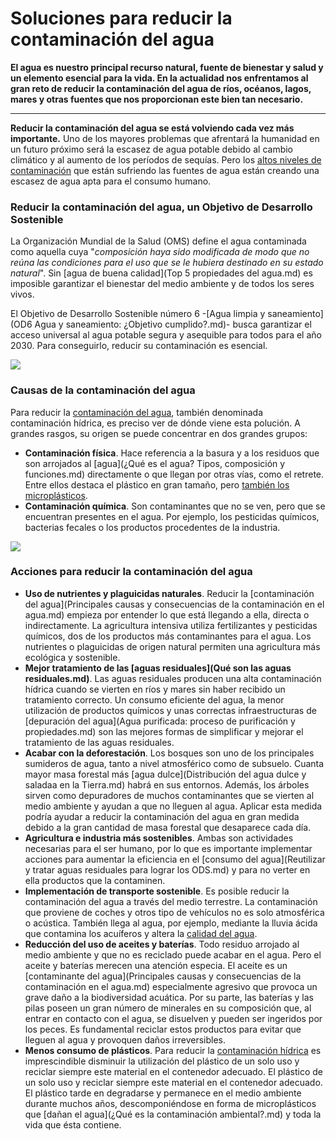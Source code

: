 # Soluciones para reducir la contaminación del agua

**El agua es nuestro principal recurso natural, fuente de bienestar y salud y un elemento esencial para la vida. En la actualidad nos enfrentamos al gran reto de reducir la contaminación del agua de ríos, océanos, lagos, mares y otras fuentes que nos proporcionan este bien tan necesario.**

____

**Reducir la contaminación del agua se está volviendo cada vez más importante.** Uno de los mayores problemas que afrentará la humanidad en un futuro próximo será la escasez de agua potable debido al cambio climático y al aumento de los períodos de sequías. Pero los [altos niveles de contaminación](https://www.fundacionaquae.org/cuanto-sabes-sobre-contaminacion/) que están sufriendo las fuentes de agua están creando una escasez de agua apta para el consumo humano.

### Reducir la contaminación del agua, un Objetivo de Desarrollo Sostenible

La Organización Mundial de la Salud (OMS) define el agua contaminada como aquella cuya "*composición haya sido modificada de modo que no reúna las condiciones para el uso que se le hubiera destinado en su estado natural*". Sin [agua de buena calidad](Top 5 propiedades del agua.md) es imposible garantizar el bienestar del medio ambiente y de todos los seres vivos.

El Objetivo de Desarrollo Sostenible número 6 -[Agua limpia y saneamiento](OD6 Agua y saneamiento: ¿Objetivo cumplido?.md)- busca garantizar el acceso universal al agua potable segura y asequible para todos para el año 2030. Para conseguirlo, reducir su contaminación es esencial.

![](https://www.fundacionaquae.org/wp-content/uploads/2020/05/reducir-la-contaminaci%C3%B3n-del-agua3-2-002.jpg)

### Causas de la contaminación del agua

Para reducir la [contaminación del agua](Principales%causas%y%consecuencias%de%la%contaminación%en%el%agua.md), también denominada contaminación hídrica, es preciso ver de dónde viene esta polución. A grandes rasgos, su origen se puede concentrar en dos grandes grupos:

* **Contaminación física**. Hace referencia a la basura y a los residuos que son arrojados al [agua](¿Qué es el agua? Tipos, composición y funciones.md) directamente o que llegan por otras vías, como el retrete. Entre ellos destaca el plástico en gran tamaño, pero [también los microplásticos](https://www.fundacionaquae.org/doctorados-aquae/microplasticos/).
* **Contaminación química**. Son contaminantes que no se ven, pero que se encuentran presentes en el agua. Por ejemplo, los pesticidas químicos, bacterias fecales o los productos procedentes de la industria.

![](https://www.fundacionaquae.org/wp-content/uploads/2020/05/reducir-la-contaminaci%C3%B3n-del-agua4-2-002.jpg)

### Acciones para reducir la contaminación del agua

* **Uso de nutrientes y plaguicidas naturales**. Reducir la [contaminación del agua](Principales causas y consecuencias de la contaminación en el agua.md) empieza por entender lo que está llegando a ella, directa o indirectamente. La agricultura intensiva utiliza fertilizantes y pesticidas químicos, dos de los productos más contaminantes para el agua. Los nutrientes o plaguicidas de origen natural permiten una agricultura más ecológica y sostenible.
* **Mejor tratamiento de las [aguas residuales](Qué son las aguas residuales.md)**. Las aguas residuales producen una alta contaminación hídrica cuando se vierten en ríos y mares sin haber recibido un tratamiento correcto. Un consumo eficiente del agua, la  menor utilización de productos químicos y unas correctas infraestructuras de [depuración del agua](Agua purificada: proceso de purificación y propiedades.md) son las mejores formas de simplificar y mejorar el tratamiento de las aguas residuales.
* **Acabar con la deforestación**. Los bosques son uno de los principales sumideros de agua, tanto a nivel atmosférico como de subsuelo. Cuanta mayor masa forestal más [agua dulce](Distribución del agua dulce y saladaa en la Tierra.md) habrá en sus entornos. Además, los árboles sirven como depuradores de muchos contaminantes que se vierten al medio ambiente y ayudan a que no lleguen al agua. Aplicar esta medida podría ayudar a reducir la contaminación del agua en gran medida debido a la gran cantidad de masa forestal que desaparece cada día.
* **Agricultura e industria más sostenibles**. Ambas son actividades necesarias para el ser humano, por lo que es importante implementar acciones para aumentar la eficiencia en el [consumo del agua](Reutilizar y tratar aguas residuales para lograr los ODS.md) y para no verter en ella productos que la contaminen.
* **Implementación de transporte sostenible**. Es posible reducir la contaminación del agua a través del medio terrestre. La contaminación que proviene de coches y otros tipo de vehículos no es solo atmosférica o acústica. También llega al agua, por ejemplo, mediante la lluvia ácida que contamina los acuíferos y altera la [calidad del agua](Cuál%20es%20la%20calidad%20perfecta%20del%20agua/README.md).
* **Reducción del uso de aceites y baterías**. Todo residuo arrojado al medio ambiente y que no es reciclado puede acabar en el agua. Pero el aceite y baterías merecen una atención especia. El aceite es un [contaminante del agua](Principales causas y consecuencias de la contaminación en el agua.md) especialmente agresivo que provoca un grave daño a la biodiversidad acuática. Por su parte, las baterías y las pilas poseen un gran número de minerales en su composición que, al entrar en contacto con el agua, se disuelven y pueden ser ingeridos por los peces. Es fundamental reciclar estos productos para evitar que lleguen al agua y provoquen daños irreversibles.
* **Menos consumo de plásticos**. Para reducir la [contaminación hídrica](https://www.fundacionaquae.org/wiki-explora/35_contaminacion/index.html) es imprescindible disminuir la utilización del plástico de un solo uso y reciclar siempre este material en el contenedor adecuado. El plástico de un solo uso y reciclar siempre este material en el contenedor adecuado. El plástico tarde en degradarse y permanece en el medio ambiente durante muchos años, descomponiéndose en forma de microplásticos que [dañan el agua](¿Qué es la contaminación ambiental?.md) y toda la vida que ésta contiene.

